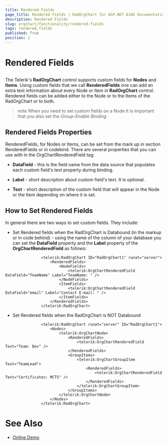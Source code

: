 ```yaml
---
title: Rendered Fields
page_title: Rendered Fields | RadOrgChart for ASP.NET AJAX Documentation
description: Rendered Fields
slug: orgchart/functionality/rendered-fields
tags: rendered,fields
published: True
position: 2
---
```


# Rendered Fields



## 

The Telerik's **RadOrgChart** control supports custom fields for **Nodes** and **Items**. Using custom fields that we call **RenderedFields** one can add an extra text information about every Node or Item in **RadOrgChart** control. Rendered fields can be added either to the Node or to the Items of the RadOrgChart or to both.

>note When you need to set custom fields on a Node it is important that you also set the *Group-Enable Binding* .
>


## Rendered Fields Properties

RenderedFields, for Nodes or Items, can be set from the mark up in section RenderedFields or in codebind. There are several properties that you can use with in the OrgChartRenderedField tag:

* **DataField** - this is the field name from the data source that populates each custom field's text property during binding.

* **Label** - short description about custom field's text. It is optional.

* **Text** - short description of the custom field that will appear in the Node or the Item depending on where it is set.

## How to Set Rendered Fields

In general there are two ways to set custom fields. They include:

* Set Rendered fields when the RadOrgChart is Databound (in the markup or in code behind) - using the name of the column of your database you can set the **DataField** property and the **Label** property of the **OrgChartRenderedField** as follows:

````ASPNET
				<telerik:RadOrgChart ID="RadOrgChart1" runat="server">
					<RenderedFields>
						<NodeFields>
							<telerik:OrgChartRenderedField DataField="TeamName" Label="TeamName: " />
						</NodeFields>
						<ItemFields>
							<telerik:OrgChartRenderedField DataField="email" Label="Contact E-mail: " />
						</ItemFields>
					</RenderedFields>
				</telerik:RadOrgChart>
````



* Set Rendered fields when the RadOrgChart is NOT Databound

````ASPNET
				<telerik:RadOrgChart runat="server" ID="RadOrgChart1">
					<Nodes>
						<telerik:OrgChartNode>
							<RenderedFields>
								<telerik:OrgChartRenderedField Text="Team: Dev" />
							</RenderedFields>
							<GroupItems>
								<telerik:OrgChartGroupItem Text="TeamLead">
									<RenderedFields>
										<telerik:OrgChartRenderedField Text="Certificates: MCTS" />
									</RenderedFields>
								</telerik:OrgChartGroupItem>
							</GroupItems>
						</telerik:OrgChartNode>
					</Nodes>
				</telerik:RadOrgChart>
````



# See Also

 * [Online Demo](http://demos.telerik.com/aspnet-ajax/orgchart/examples/renderedfields/defaultcs.aspx)
